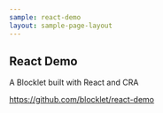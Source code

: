 ```yaml
---
sample: react-demo
layout: sample-page-layout
---
```


## React Demo

A Blocklet built with React and CRA

https://github.com/blocklet/react-demo
